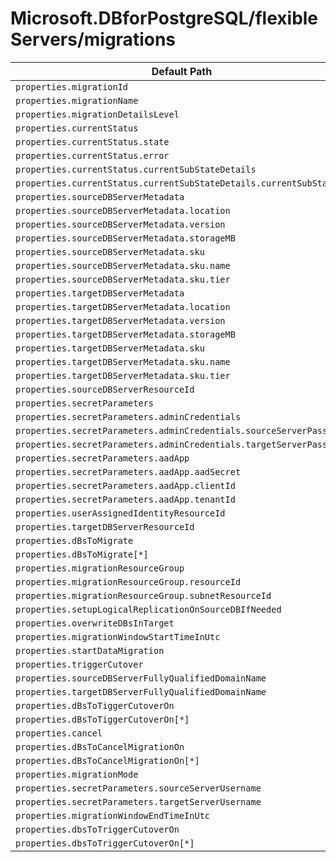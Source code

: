 # Microsoft.DBforPostgreSQL/flexibleServers/migrations

| Default Path | Alias |
|---|---|
| `properties.migrationId` | `Microsoft.DBforPostgreSQL/flexibleServers/migrations/migrationId` |
| `properties.migrationName` | `Microsoft.DBforPostgreSQL/flexibleServers/migrations/migrationName` |
| `properties.migrationDetailsLevel` | `Microsoft.DBforPostgreSQL/flexibleServers/migrations/migrationDetailsLevel` |
| `properties.currentStatus` | `Microsoft.DBforPostgreSQL/flexibleServers/migrations/currentStatus` |
| `properties.currentStatus.state` | `Microsoft.DBforPostgreSQL/flexibleServers/migrations/currentStatus.state` |
| `properties.currentStatus.error` | `Microsoft.DBforPostgreSQL/flexibleServers/migrations/currentStatus.error` |
| `properties.currentStatus.currentSubStateDetails` | `Microsoft.DBforPostgreSQL/flexibleServers/migrations/currentStatus.currentSubStateDetails` |
| `properties.currentStatus.currentSubStateDetails.currentSubState` | `Microsoft.DBforPostgreSQL/flexibleServers/migrations/currentStatus.currentSubStateDetails.currentSubState` |
| `properties.sourceDBServerMetadata` | `Microsoft.DBforPostgreSQL/flexibleServers/migrations/sourceDBServerMetadata` |
| `properties.sourceDBServerMetadata.location` | `Microsoft.DBforPostgreSQL/flexibleServers/migrations/sourceDBServerMetadata.location` |
| `properties.sourceDBServerMetadata.version` | `Microsoft.DBforPostgreSQL/flexibleServers/migrations/sourceDBServerMetadata.version` |
| `properties.sourceDBServerMetadata.storageMB` | `Microsoft.DBforPostgreSQL/flexibleServers/migrations/sourceDBServerMetadata.storageMB` |
| `properties.sourceDBServerMetadata.sku` | `Microsoft.DBforPostgreSQL/flexibleServers/migrations/sourceDBServerMetadata.sku` |
| `properties.sourceDBServerMetadata.sku.name` | `Microsoft.DBforPostgreSQL/flexibleServers/migrations/sourceDBServerMetadata.sku.name` |
| `properties.sourceDBServerMetadata.sku.tier` | `Microsoft.DBforPostgreSQL/flexibleServers/migrations/sourceDBServerMetadata.sku.tier` |
| `properties.targetDBServerMetadata` | `Microsoft.DBforPostgreSQL/flexibleServers/migrations/targetDBServerMetadata` |
| `properties.targetDBServerMetadata.location` | `Microsoft.DBforPostgreSQL/flexibleServers/migrations/targetDBServerMetadata.location` |
| `properties.targetDBServerMetadata.version` | `Microsoft.DBforPostgreSQL/flexibleServers/migrations/targetDBServerMetadata.version` |
| `properties.targetDBServerMetadata.storageMB` | `Microsoft.DBforPostgreSQL/flexibleServers/migrations/targetDBServerMetadata.storageMB` |
| `properties.targetDBServerMetadata.sku` | `Microsoft.DBforPostgreSQL/flexibleServers/migrations/targetDBServerMetadata.sku` |
| `properties.targetDBServerMetadata.sku.name` | `Microsoft.DBforPostgreSQL/flexibleServers/migrations/targetDBServerMetadata.sku.name` |
| `properties.targetDBServerMetadata.sku.tier` | `Microsoft.DBforPostgreSQL/flexibleServers/migrations/targetDBServerMetadata.sku.tier` |
| `properties.sourceDBServerResourceId` | `Microsoft.DBforPostgreSQL/flexibleServers/migrations/sourceDBServerResourceId` |
| `properties.secretParameters` | `Microsoft.DBforPostgreSQL/flexibleServers/migrations/secretParameters` |
| `properties.secretParameters.adminCredentials` | `Microsoft.DBforPostgreSQL/flexibleServers/migrations/secretParameters.adminCredentials` |
| `properties.secretParameters.adminCredentials.sourceServerPassword` | `Microsoft.DBforPostgreSQL/flexibleServers/migrations/secretParameters.adminCredentials.sourceServerPassword` |
| `properties.secretParameters.adminCredentials.targetServerPassword` | `Microsoft.DBforPostgreSQL/flexibleServers/migrations/secretParameters.adminCredentials.targetServerPassword` |
| `properties.secretParameters.aadApp` | `Microsoft.DBforPostgreSQL/flexibleServers/migrations/secretParameters.aadApp` |
| `properties.secretParameters.aadApp.aadSecret` | `Microsoft.DBforPostgreSQL/flexibleServers/migrations/secretParameters.aadApp.aadSecret` |
| `properties.secretParameters.aadApp.clientId` | `Microsoft.DBforPostgreSQL/flexibleServers/migrations/secretParameters.aadApp.clientId` |
| `properties.secretParameters.aadApp.tenantId` | `Microsoft.DBforPostgreSQL/flexibleServers/migrations/secretParameters.aadApp.tenantId` |
| `properties.userAssignedIdentityResourceId` | `Microsoft.DBforPostgreSQL/flexibleServers/migrations/userAssignedIdentityResourceId` |
| `properties.targetDBServerResourceId` | `Microsoft.DBforPostgreSQL/flexibleServers/migrations/targetDBServerResourceId` |
| `properties.dBsToMigrate` | `Microsoft.DBforPostgreSQL/flexibleServers/migrations/dBsToMigrate` |
| `properties.dBsToMigrate[*]` | `Microsoft.DBforPostgreSQL/flexibleServers/migrations/dBsToMigrate[*]` |
| `properties.migrationResourceGroup` | `Microsoft.DBforPostgreSQL/flexibleServers/migrations/migrationResourceGroup` |
| `properties.migrationResourceGroup.resourceId` | `Microsoft.DBforPostgreSQL/flexibleServers/migrations/migrationResourceGroup.resourceId` |
| `properties.migrationResourceGroup.subnetResourceId` | `Microsoft.DBforPostgreSQL/flexibleServers/migrations/migrationResourceGroup.subnetResourceId` |
| `properties.setupLogicalReplicationOnSourceDBIfNeeded` | `Microsoft.DBforPostgreSQL/flexibleServers/migrations/setupLogicalReplicationOnSourceDBIfNeeded` |
| `properties.overwriteDBsInTarget` | `Microsoft.DBforPostgreSQL/flexibleServers/migrations/overwriteDBsInTarget` |
| `properties.migrationWindowStartTimeInUtc` | `Microsoft.DBforPostgreSQL/flexibleServers/migrations/migrationWindowStartTimeInUtc` |
| `properties.startDataMigration` | `Microsoft.DBforPostgreSQL/flexibleServers/migrations/startDataMigration` |
| `properties.triggerCutover` | `Microsoft.DBforPostgreSQL/flexibleServers/migrations/triggerCutover` |
| `properties.sourceDBServerFullyQualifiedDomainName` | `Microsoft.DBforPostgreSQL/flexibleServers/migrations/sourceDBServerFullyQualifiedDomainName` |
| `properties.targetDBServerFullyQualifiedDomainName` | `Microsoft.DBforPostgreSQL/flexibleServers/migrations/targetDBServerFullyQualifiedDomainName` |
| `properties.dBsToTiggerCutoverOn` | `Microsoft.DBforPostgreSQL/flexibleServers/migrations/dBsToTiggerCutoverOn` |
| `properties.dBsToTiggerCutoverOn[*]` | `Microsoft.DBforPostgreSQL/flexibleServers/migrations/dBsToTiggerCutoverOn[*]` |
| `properties.cancel` | `Microsoft.DBforPostgreSQL/flexibleServers/migrations/cancel` |
| `properties.dBsToCancelMigrationOn` | `Microsoft.DBforPostgreSQL/flexibleServers/migrations/dBsToCancelMigrationOn` |
| `properties.dBsToCancelMigrationOn[*]` | `Microsoft.DBforPostgreSQL/flexibleServers/migrations/dBsToCancelMigrationOn[*]` |
| `properties.migrationMode` | `Microsoft.DBforPostgreSQL/flexibleServers/migrations/migrationMode` |
| `properties.secretParameters.sourceServerUsername` | `Microsoft.DBforPostgreSQL/flexibleServers/migrations/secretParameters.sourceServerUsername` |
| `properties.secretParameters.targetServerUsername` | `Microsoft.DBforPostgreSQL/flexibleServers/migrations/secretParameters.targetServerUsername` |
| `properties.migrationWindowEndTimeInUtc` | `Microsoft.DBforPostgreSQL/flexibleServers/migrations/migrationWindowEndTimeInUtc` |
| `properties.dbsToTriggerCutoverOn` | `Microsoft.DBforPostgreSQL/flexibleServers/migrations/dbsToTriggerCutoverOn` |
| `properties.dbsToTriggerCutoverOn[*]` | `Microsoft.DBforPostgreSQL/flexibleServers/migrations/dbsToTriggerCutoverOn[*]` |

